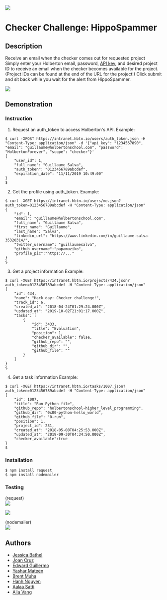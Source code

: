 <img src="https://github.com/hanhuyeny2k/HippoSpammer/blob/img-and-readme-change/images/README_header_update.png" width="auto    " height=auto />

# Checker Challenge: HippoSpammer
## Description
Receive an email when the checker comes out for requested project  
Simply enter your Holberton email, password, [API key](https://intranet.hbtn.io/dashboards/my_tools), and desired project ID to receive an email when the checker becomes available for the project. (Project IDs can be found at the end of the URL for the project!) Click submit and sit back while you wait for the alert from HippoSpammer.  

<img src="https://github.com/hanhuyeny2k/HippoSpammer/blob/img-and-readme-change/images/Info_fill_out.png" />

## Demonstration

### Instruction
1) Request an auth_token to access Holberton's API.
Example:
```
$ curl -XPOST https://intranet.hbtn.io/users/auth_token.json -H "Content-Type: application/json" -d '{"api_key": "1234567890", "email": "guillaume@holbertonschool.com", "password": "HolbertonForever", "scope": "checker"}'
{
    "user_id": 1,
    "full_name": "Guillaume Salva",
    "auth_token": "0123456789abcdef",
    "expiration_date": "11/11/2019 10:49:00"
}
$
```
2) Get the profile using auth_token.
Example:
```
$ curl -XGET https://intranet.hbtn.io/users/me.json?auth_token=0123456789abcdef -H "Content-Type: application/json"
{
    "id": 1,
    "email": "guillaume@holbertonschool.com",
    "full_name": "Guillaume Salva",
    "first_name": "Guillaume",
    "last_name": "Salva",
    "linkedin_url": "https://www.linkedin.com/in/guillaume-salva-35320314/",
    "twitter_username": "guillaumesalva",
    "github_username":"papamuziko",
    "profile_pic":"https://..."
}
$
```
3) Get a project information
Example:
```
$ curl -XGET https://intranet.hbtn.io/projects/434.json?auth_token=0123456789abcdef -H "Content-Type: application/json"
{
    "id": 434,
    "name": "Hack day: Checker challenge!",
    "track_id": 6,
    "created_at": "2018-04-24T01:29:24.000Z",
    "updated_at": "2019-10-02T21:01:17.000Z",
    "tasks": [
        {
            "id": 3433,
            "title": "Evaluation",
            "position": 1,
            "checker_available": false,
            "github_repo": "",
            "github_dir": "",
            "github_file": ""
        }
    ]
}
$
```
4) Get a task information
Example:
```
$ curl -XGET https://intranet.hbtn.io/tasks/1007.json?auth_token=0123456789abcdef -H "Content-Type: application/json"
{
    "id": 1007,
    "title": "Run Python file",
    "github_repo": "holbertonschool-higher_level_programming",
    "github_dir": "0x00-python-hello_world",
    "github_file": "0-run",
    "position": 1,
    "project_id": 231,
    "created_at": "2018-05-08T04:25:53.000Z",
    "updated_at": "2019-09-30T04:34:50.000Z",
    "checker_available":true
}
$
```
### Installation
`$ npm install request`  
`$ npm install nodemailer`

### Testing
(request)  
<img src="https://github.com/hanhuyeny2k/HippoSpammer/blob/master/images/When%20checker%20is%20not%20available.png" />

<img src="https://github.com/hanhuyeny2k/HippoSpammer/blob/master/images/When%20checker%20is%20available.png" />

(nodemailer)  
<img src="https://github.com/hanhuyeny2k/HippoSpammer/blob/img-and-readme-change/images/nodemailer.png" />

## Authors
* [Jessica Bathel](https://github.com/jbathel)
* [Joan Cruz](https://github.com/joancruzz)
* [Edward Guillermo](https://github.com/guilmeister)
* [Yashar Mateen](https://github.com/yasheymateen)
* [Brent Muha](https://github.com/bmuha1)
* [Hanh Nguyen](https://github.com/hanhuyeny2k)
* [Aalaa Satti](https://github.com/alaksatti)
* [Alia Vang](https://github.com/aliavang)
